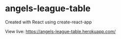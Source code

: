 # angels-league-table

Created with React using create-react-app

View live: https://angels-league-table.herokuapp.com/
